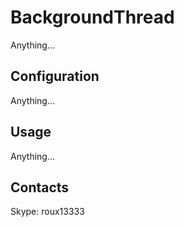 # BackgroundThread

Anything... 

## Configuration

Anything...

## Usage

Anything...

## Contacts
 Skype: roux13333
